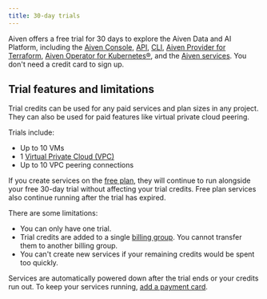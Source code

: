 ```yaml
---
title: 30-day trials
---
```


Aiven offers a free trial for 30 days to explore the Aiven Data and AI Platform, including the [Aiven Console](/docs/tools/aiven-console), [API](/docs/tools/api), [CLI](/docs/tools/cli), [Aiven Provider for Terraform](/docs/tools/terraform), [Aiven Operator for Kubernetes®](/docs/tools/kubernetes), and the [Aiven services](/docs/products/services). You don't need a credit card to sign up.

## Trial features and limitations

Trial credits can be used for any paid services and plan sizes in any project. They can
also be used for paid features like virtual private cloud peering.

Trials include:

-   Up to 10 VMs
-   1 [Virtual Private Cloud (VPC)](/docs/platform/howto/manage-project-vpc)
-   Up to 10 VPC peering connections

If you create services on the [free plan](/docs/platform/concepts/free-plan), they will
continue to run alongside your free 30-day trial without affecting your trial credits.
Free plan services also continue running after the trial has expired.

<!-- vale off -->
There are some limitations:

-   You can only have one trial.
-   Trial credits are added to a single
    [billing group](/docs/platform/howto/use-billing-groups). You cannot transfer them to
    another billing group.
-   You can't create new services if your remaining credits would be spent too quickly.
<!-- vale on -->

Services are automatically powered down after the trial ends or your credits run out. To
keep your services running, [add a payment card](/docs/platform/howto/manage-payment-card).
